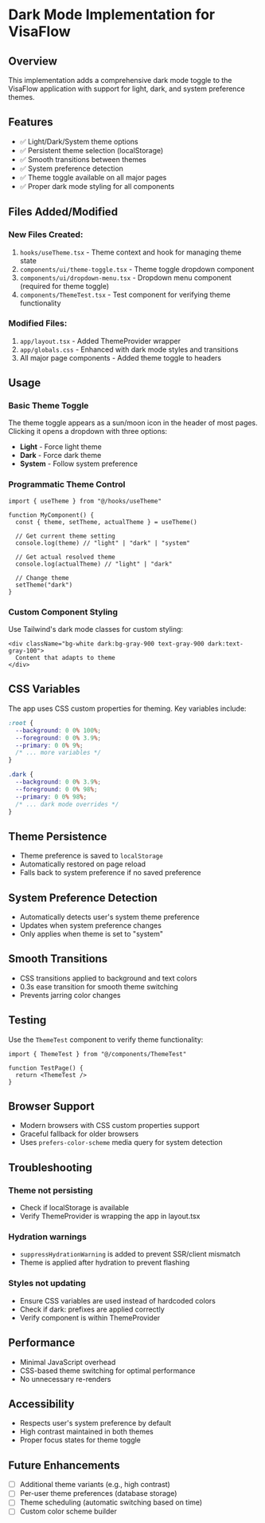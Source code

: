 # Dark Mode Implementation for VisaFlow

## Overview
This implementation adds a comprehensive dark mode toggle to the VisaFlow application with support for light, dark, and system preference themes.

## Features
- ✅ Light/Dark/System theme options
- ✅ Persistent theme selection (localStorage)
- ✅ Smooth transitions between themes
- ✅ System preference detection
- ✅ Theme toggle available on all major pages
- ✅ Proper dark mode styling for all components

## Files Added/Modified

### New Files Created:
1. `hooks/useTheme.tsx` - Theme context and hook for managing theme state
2. `components/ui/theme-toggle.tsx` - Theme toggle dropdown component
3. `components/ui/dropdown-menu.tsx` - Dropdown menu component (required for theme toggle)
4. `components/ThemeTest.tsx` - Test component for verifying theme functionality

### Modified Files:
1. `app/layout.tsx` - Added ThemeProvider wrapper
2. `app/globals.css` - Enhanced with dark mode styles and transitions
3. All major page components - Added theme toggle to headers

## Usage

### Basic Theme Toggle
The theme toggle appears as a sun/moon icon in the header of most pages. Clicking it opens a dropdown with three options:
- **Light** - Force light theme
- **Dark** - Force dark theme  
- **System** - Follow system preference

### Programmatic Theme Control
```tsx
import { useTheme } from "@/hooks/useTheme"

function MyComponent() {
  const { theme, setTheme, actualTheme } = useTheme()
  
  // Get current theme setting
  console.log(theme) // "light" | "dark" | "system"
  
  // Get actual resolved theme
  console.log(actualTheme) // "light" | "dark"
  
  // Change theme
  setTheme("dark")
}
```

### Custom Component Styling
Use Tailwind's dark mode classes for custom styling:

```tsx
<div className="bg-white dark:bg-gray-900 text-gray-900 dark:text-gray-100">
  Content that adapts to theme
</div>
```

## CSS Variables
The app uses CSS custom properties for theming. Key variables include:

```css
:root {
  --background: 0 0% 100%;
  --foreground: 0 0% 3.9%;
  --primary: 0 0% 9%;
  /* ... more variables */
}

.dark {
  --background: 0 0% 3.9%;
  --foreground: 0 0% 98%;
  --primary: 0 0% 98%;
  /* ... dark mode overrides */
}
```

## Theme Persistence
- Theme preference is saved to `localStorage`
- Automatically restored on page reload
- Falls back to system preference if no saved preference

## System Preference Detection
- Automatically detects user's system theme preference
- Updates when system preference changes
- Only applies when theme is set to "system"

## Smooth Transitions
- CSS transitions applied to background and text colors
- 0.3s ease transition for smooth theme switching
- Prevents jarring color changes

## Testing
Use the `ThemeTest` component to verify theme functionality:

```tsx
import { ThemeTest } from "@/components/ThemeTest"

function TestPage() {
  return <ThemeTest />
}
```

## Browser Support
- Modern browsers with CSS custom properties support
- Graceful fallback for older browsers
- Uses `prefers-color-scheme` media query for system detection

## Troubleshooting

### Theme not persisting
- Check if localStorage is available
- Verify ThemeProvider is wrapping the app in layout.tsx

### Hydration warnings
- `suppressHydrationWarning` is added to prevent SSR/client mismatch
- Theme is applied after hydration to prevent flashing

### Styles not updating
- Ensure CSS variables are used instead of hardcoded colors
- Check if dark: prefixes are applied correctly
- Verify component is within ThemeProvider

## Performance
- Minimal JavaScript overhead
- CSS-based theme switching for optimal performance
- No unnecessary re-renders

## Accessibility
- Respects user's system preference by default
- High contrast maintained in both themes
- Proper focus states for theme toggle

## Future Enhancements
- [ ] Additional theme variants (e.g., high contrast)
- [ ] Per-user theme preferences (database storage)
- [ ] Theme scheduling (automatic switching based on time)
- [ ] Custom color scheme builder